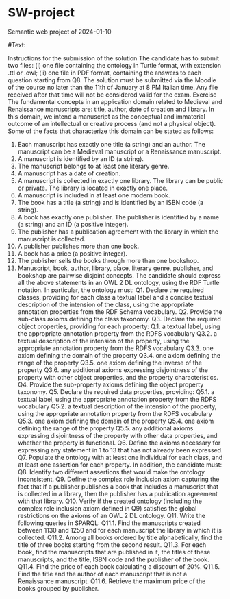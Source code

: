 # SW-project
Semantic web project of 2024-01-10

#Text:

Instructions for the submission of the solution
The candidate has to submit two files: (i) one file containing the ontology in Turtle format, with extension
.ttl or .owl; (ii) one file in PDF format, containing the answers to each question starting from Q8. The
solution must be submitted via the Moodle of the course no later than the 11th of January at 8 PM Italian
time. Any file received after that time will not be considered valid for the exam.
Exercise
The fundamental concepts in an application domain related to Medieval and Renaissance manuscripts are: title,
author, date of creation and library. In this domain, we intend a manuscript as the conceptual and immaterial
outcome of an intellectual or creative process (and not a physical object). Some of the facts that characterize
this domain can be stated as follows:
1. Each manuscript has exactly one title (a string) and an author. The manuscript can be a Medieval
manuscript or a Renaissance manuscript.
2. A manuscript is identified by an ID (a string).
3. The manuscript belongs to at least one literary genre.
4. A manuscript has a date of creation.
5. A manuscript is collected in exactly one library. The library can be public or private. The library is
located in exactly one place.
6. A manuscript is included in at least one modern book.
7. The book has a title (a string) and is identified by an ISBN code (a string).
8. A book has exactly one publisher. The publisher is identified by a name (a string) and an ID (a
positive integer).
9. The publisher has a publication agreement with the library in which the manuscript is collected.
10. A publisher publishes more than one book.
11. A book has a price (a positive integer).
12. The publisher sells the books through more than one bookshop.
13. Manuscript, book, author, library, place, literary genre, publisher, and bookshop are pairwise
disjoint concepts.
The candidate should express all the above statements in an OWL 2 DL ontology, using the RDF Turtle
notation. In particular, the ontology must:
Q1. Declare the required classes, providing for each class a textual label and a concise textual description of
the intension of the class, using the appropriate annotation properties from the RDF Schema vocabulary.
Q2. Provide the sub-class axioms defining the class taxonomy.
Q3. Declare the required object properties, providing for each property:
Q.1. a textual label, using the appropriate annotation property from the RDFS vocabulary
Q3.2. a textual description of the intension of the property, using the appropriate annotation property
from the RDFS vocabulary
Q3.3. one axiom defining the domain of the property
Q3.4. one axiom defining the range of the property
Q3.5. one axiom defining the inverse of the property
Q3.6. any additional axioms expressing disjointness of the property with other object properties, and
the property characteristics.
Q4. Provide the sub-property axioms defining the object property taxonomy.
Q5. Declare the required data properties, providing:
Q5.1. a textual label, using the appropriate annotation property from the RDFS vocabulary
Q5.2. a textual description of the intension of the property, using the appropriate annotation property
from the RDFS vocabulary
Q5.3. one axiom defining the domain of the property
Q5.4. one axiom defining the range of the property
Q5.5. any additional axioms expressing disjointness of the property with other data properties, and
whether the property is functional.
Q6. Define the axioms necessary for expressing any statement in 1 to 13 that has not already been 
expressed.
Q7. Populate the ontology with at least one individual for each class, and at least one assertion for each
property.
In addition, the candidate must:
Q8. Identify two different assertions that would make the ontology inconsistent.
Q9. Define the complex role inclusion axiom capturing the fact that if a publisher publishes a book that
includes a manuscript that is collected in a library, then the publisher has a publication agreement
with that library.
Q10. Verify if the created ontology (including the complex role inclusion axiom defined in Q9) satisfies
the global restrictions on the axioms of an OWL 2 DL ontology.
Q11. Write the following queries in SPARQL:
Q11.1. Find the manuscripts created between 1130 and 1250 and for each manuscript the library in
 which it is collected.
Q11.2. Among all books ordered by title alphabetically, find the title of three books starting from the
 second result.
 Q11.3. For each book, find the manuscripts that are published in it, the titles of these manuscripts, and
 the title, ISBN code and the publisher of the book.
 Q11.4. Find the price of each book calculating a discount of 20%.
 Q11.5. Find the title and the author of each manuscript that is not a Renaissance manuscript.
 Q11.6. Retrieve the maximum price of the books grouped by publisher. 
